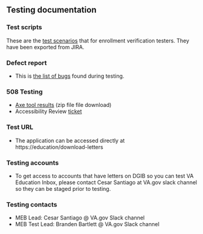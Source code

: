 ## Testing documentation

### Test scripts
These are the [test scenarios](./VA-Education-Inbox-jira-test-plan.docx) that for enrollment verification testers. They have been exported from JIRA.

### Defect report
- This is [the list of bugs](./Letters-bugs.csv) found during testing.

### 508 Testing
- [Axe tool results](./axeDt-reports_educationLetters.zip) (zip file file download)
- Accessibility Review [ticket](https://github.com/department-of-veterans-affairs/va.gov-team/issues/50417)

### Test URL
- The application can be accessed directly at https://education/download-letters

### Testing accounts
- To get access to accounts that have letters on DGIB so you can test VA Education Inbox, please contact Cesar Santiago at VA.gov slack channel so they can be staged prior to testing.

### Testing contacts
- MEB Lead: Cesar Santiago @ VA.gov Slack channel
- MEB Test Lead: Branden Bartlett @ VA.gov Slack channel
